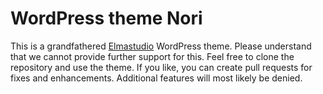 # WordPress theme Nori
This is a grandfathered [Elmastudio](https://elmastudio.de/en/) WordPress theme. Please understand that we cannot provide further support for this. Feel free to clone the repository and use the theme. If you like, you can create pull requests for fixes and enhancements. Additional features will most likely be denied.
